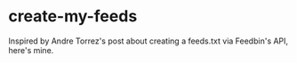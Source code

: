 # create-my-feeds

Inspired by Andre Torrez's post about creating a feeds.txt via Feedbin's API, here's mine.
